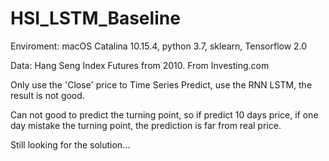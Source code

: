 # HSI_LSTM_Baseline

Enviroment: macOS Catalina 10.15.4, python 3.7, sklearn, Tensorflow 2.0

Data: Hang Seng Index Futures from 2010.  From Investing.com

Only use the 'Close' price to Time Series Predict, use the RNN LSTM, the result is not good.

Can not good to predict the turning point, so if predict 10 days price, if one day mistake the turning point, the prediction is far from real price.

Still looking for the solution...
